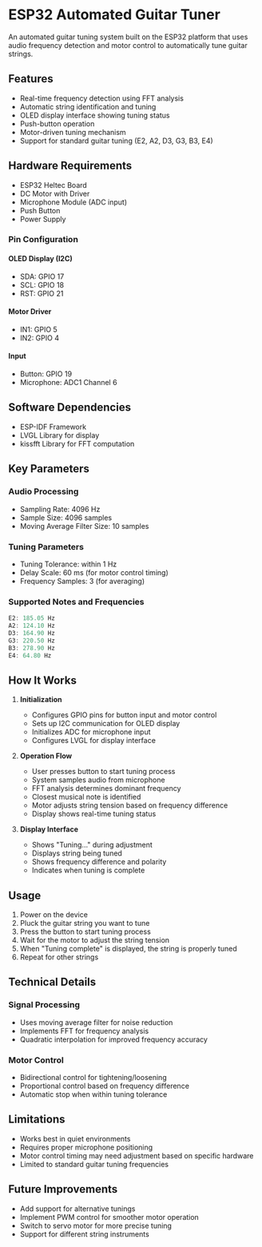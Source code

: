 # ESP32 Automated Guitar Tuner

An automated guitar tuning system built on the ESP32 platform that uses audio frequency detection and motor control to automatically tune guitar strings.

## Features

- Real-time frequency detection using FFT analysis
- Automatic string identification and tuning
- OLED display interface showing tuning status
- Push-button operation
- Motor-driven tuning mechanism
- Support for standard guitar tuning (E2, A2, D3, G3, B3, E4)

## Hardware Requirements

- ESP32 Heltec Board
- DC Motor with Driver
- Microphone Module (ADC input)
- Push Button
- Power Supply

### Pin Configuration

#### OLED Display (I2C)
- SDA: GPIO 17
- SCL: GPIO 18
- RST: GPIO 21

#### Motor Driver
- IN1: GPIO 5
- IN2: GPIO 4

#### Input
- Button: GPIO 19
- Microphone: ADC1 Channel 6

## Software Dependencies

- ESP-IDF Framework
- LVGL Library for display
- kissfft Library for FFT computation

## Key Parameters

### Audio Processing
- Sampling Rate: 4096 Hz
- Sample Size: 4096 samples
- Moving Average Filter Size: 10 samples

### Tuning Parameters
- Tuning Tolerance: within 1 Hz
- Delay Scale: 60 ms (for motor control timing)
- Frequency Samples: 3 (for averaging)

### Supported Notes and Frequencies
```c
E2: 185.05 Hz
A2: 124.10 Hz
D3: 164.90 Hz
G3: 220.50 Hz
B3: 278.90 Hz
E4: 64.80 Hz
```

## How It Works

1. **Initialization**
   - Configures GPIO pins for button input and motor control
   - Sets up I2C communication for OLED display
   - Initializes ADC for microphone input
   - Configures LVGL for display interface

2. **Operation Flow**
   - User presses button to start tuning process
   - System samples audio from microphone
   - FFT analysis determines dominant frequency
   - Closest musical note is identified
   - Motor adjusts string tension based on frequency difference
   - Display shows real-time tuning status

3. **Display Interface**
   - Shows "Tuning..." during adjustment
   - Displays string being tuned
   - Shows frequency difference and polarity
   - Indicates when tuning is complete

## Usage

1. Power on the device
2. Pluck the guitar string you want to tune
3. Press the button to start tuning process
4. Wait for the motor to adjust the string tension
5. When "Tuning complete" is displayed, the string is properly tuned
6. Repeat for other strings

## Technical Details

### Signal Processing
- Uses moving average filter for noise reduction
- Implements FFT for frequency analysis
- Quadratic interpolation for improved frequency accuracy

### Motor Control
- Bidirectional control for tightening/loosening
- Proportional control based on frequency difference
- Automatic stop when within tuning tolerance

## Limitations

- Works best in quiet environments
- Requires proper microphone positioning
- Motor control timing may need adjustment based on specific hardware
- Limited to standard guitar tuning frequencies

## Future Improvements

- Add support for alternative tunings
- Implement PWM control for smoother motor operation
- Switch to servo motor for more precise tuning
- Support for different string instruments